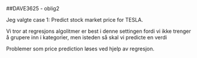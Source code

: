 ##DAVE3625 - oblig2


Jeg valgte case 1: Predict stock market price for TESLA.

Vi tror at regresjons algolitmer er best i denne settingen fordi vi ikke trenger å grupere inn i kategorier, men isteden så skal vi predicte en verdi


Problemer som price prediction løses ved hjelp av regresjon.
